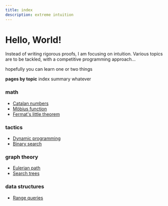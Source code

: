 ```yaml
---
title: index
description: extreme intuition
---
```


# Hello, World!

Instead of writing rigorous proofs,
I am focusing on intuition.
Various topics are to be tackled,
with a competitive programming approach...

hopefully you can learn one or two things

**pages by topic**
index summary whatever

### math
- [Catalan numbers](/math/catalan.md)
- [Möbius function](/math/mobius.md)
- [Fermat's little theorem](/math/fermat.md)

### tactics
- [Dynamic programming](/tactics/dp.md)
- [Binary search](/tactics/binsearch.md)

### graph theory
- [Eulerian path](/gt/eupath.md)
- [Search trees](/gt/search_trees.md)

### data structures
- [Range queries](/ds/rq.md)

